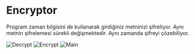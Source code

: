 # Encryptor
Program zaman bilgisini de kullanarak girdiğiniz metninizi şifreliyor. Aynı metnin şifrelemesi sürekli değişmektedir.
Aynı zamanda şifreyi çözebiliyor. 

![Decrypt](https://user-images.githubusercontent.com/8367479/57990620-0436a180-7ab1-11e9-80c4-e2234042d1c8.PNG)
![Encrypt](https://user-images.githubusercontent.com/8367479/57990621-04cf3800-7ab1-11e9-891b-9d66a8315713.PNG)
![Main](https://user-images.githubusercontent.com/8367479/57990619-0436a180-7ab1-11e9-8a6b-bd842c1d8503.PNG)

